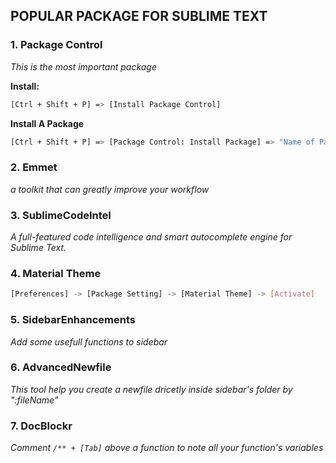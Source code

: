## POPULAR PACKAGE FOR SUBLIME TEXT

### 1. Package Control

*This is the most important package*

**Install:**

```sh
[Ctrl + Shift + P] => [Install Package Control]

```

**Install A Package**

```sh
[Ctrl + Shift + P] => [Package Control: Install Package] => "Name of Package"

```

### 2. Emmet

*a toolkit that can greatly improve your workflow*


### 3. SublimeCodeIntel

*A full-featured code intelligence and smart autocomplete engine for Sublime Text.*

### 4. Material Theme

```sh
[Preferences] -> [Package Setting] -> [Material Theme] -> [Activate]
```

### 5. SidebarEnhancements

*Add some usefull functions to sidebar*

### 6. AdvancedNewfile

*This tool help you create a newfile dricetly inside sidebar's folder by ":fileName"*

### 7. DocBlockr

*Comment `/** + [Tab]` above a function to note all your function's variables*


